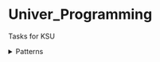 # Univer_Programming
Tasks for KSU

<details>
<summary>Patterns</summary>
 + Abstract Factory
 + Adapter
 + Bridge
 + Builder
 + Command
 + Composite
 + Chain of Responsibility
 + Decorator
 + Facade
 + Factory Method
 + Flyweight
 + Mediator
 + Observer
 + Prototype
 + Proxy
 + Singleton
 + State
 </details>